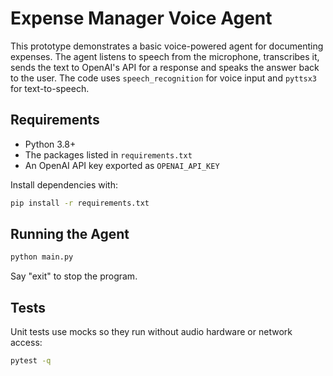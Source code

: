 # Expense Manager Voice Agent

This prototype demonstrates a basic voice-powered agent for documenting expenses. The agent listens to speech from the microphone, transcribes it, sends the text to OpenAI's API for a response and speaks the answer back to the user. The code uses `speech_recognition` for voice input and `pyttsx3` for text-to-speech.

## Requirements

- Python 3.8+
- The packages listed in `requirements.txt`
- An OpenAI API key exported as `OPENAI_API_KEY`

Install dependencies with:

```bash
pip install -r requirements.txt
```

## Running the Agent

```bash
python main.py
```

Say "exit" to stop the program.

## Tests

Unit tests use mocks so they run without audio hardware or network access:

```bash
pytest -q
```
